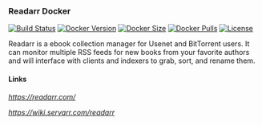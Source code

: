 [circleci_logo]: https://circleci.com/gh/stlouisn/readarr_docker.svg?style=svg
[circleci_url]: https://app.circleci.com/pipelines/github/stlouisn/readarr_docker

[docker_version_logo]: http://img.shields.io/docker/v/stlouisn/readarr/latest?arch=arm64
[docker_version_url]: https://hub.docker.com/r/stlouisn/readarr

[docker_size_logo]: http://img.shields.io/docker/image-size/stlouisn/readarr/latest
[docker_size_url]: https://hub.docker.com/r/stlouisn/readarr

[docker_pulls_logo]: https://img.shields.io/docker/pulls/stlouisn/readarr
[docker_pulls_url]: https://hub.docker.com/r/stlouisn/readarr

[license_logo]: https://img.shields.io/github/license/stlouisn/readarr_docker
[license_url]: https://github.com/stlouisn/readarr_docker/blob/main/LICENSE

### Readarr Docker

[![Build Status][circleci_logo]][circleci_url]
[![Docker Version][docker_version_logo]][docker_version_url]
[![Docker Size][docker_size_logo]][docker_size_url]
[![Docker Pulls][docker_pulls_logo]][docker_pulls_url]
[![License][license_logo]][license_url]

Readarr is a ebook collection manager for Usenet and BitTorrent users. It can monitor multiple RSS feeds for new books from your favorite authors and will interface with clients and indexers to grab, sort, and rename them.

#### Links

*https://readarr.com/*

*https://wiki.servarr.com/readarr*
